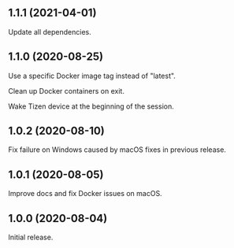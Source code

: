 ## 1.1.1 (2021-04-01)

Update all dependencies.

## 1.1.0 (2020-08-25)

Use a specific Docker image tag instead of "latest".

Clean up Docker containers on exit.

Wake Tizen device at the beginning of the session.

## 1.0.2 (2020-08-10)

Fix failure on Windows caused by macOS fixes in previous release.

## 1.0.1 (2020-08-05)

Improve docs and fix Docker issues on macOS.

## 1.0.0 (2020-08-04)

Initial release.
